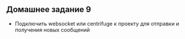 ## Домашнее задание 9
- Подключить websocket или centrifuge к проекту для отправки и получения новых сообщений
